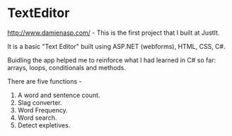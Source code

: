 # TextEditor

http://www.damienasp.com/ - This is the first project that I built at JustIt. 

It is a basic "Text Editor" built using ASP.NET (webforms), HTML, CSS, C#.

Buidling the app helped me to reinforce what I had learned in C# so far: arrays, loops, conditionals and methods.

There are five functions - 

1. A word and sentence count.
2. Slag converter.
3. Word Frequency.
4. Word search.
5. Detect expletives.
